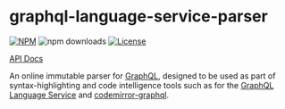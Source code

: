 # graphql-language-service-parser

[![NPM](https://img.shields.io/npm/v/graphql-language-service-parser.svg?style=flat-square)](https://npmjs.com/graphql-language-service-parser)
![npm downloads](https://img.shields.io/npm/dm/graphql-language-service-parser?label=npm%20downloads)
[![License](https://img.shields.io/npm/l/graphql-language-service-parser.svg?style=flat-square)](LICENSE)

[API Docs](https://graphiql-test.netlify.app/typedoc/modules/graphql_language_service_parser.html)

An online immutable parser for [GraphQL](http://graphql.org/), designed to be used as part of syntax-highlighting and code intelligence tools such as for the [GraphQL Language Service](https://github.com/graphql/graphiql/tree/main/packages/graphql-language-service) and [codemirror-graphql](https://github.com/graphql/graphiql/tree/main/packages/codemirror-graphql).
